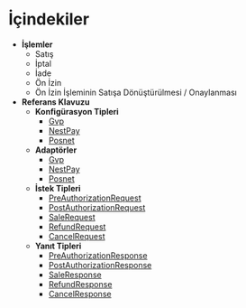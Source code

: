 # İçindekiler
* **İşlemler**
	* Satış
	* İptal
	* İade
	* Ön İzin
	* Ön İzin İşleminin Satışa Dönüştürülmesi / Onaylanması
* **Referans Klavuzu**
	* **Konfigürasyon Tipleri**
		* [Gvp](/docs/References/Configuration/Gvp.md)
		* [NestPay](/docs/References/Configuration/NestPay.md)
		* [Posnet](/docs/References/Configuration/Posnet.md)
	* **Adaptörler**
		* [Gvp](/docs/References/Adapter/Gvp.md)
		* [NestPay](/docs/References/Adapter/NestPay.md)
		* [Posnet](/docs/References/Adapter/Posnet.md)
	* **İstek Tipleri**
		* [PreAuthorizationRequest](/docs/References/RequestTypes/PreAuthorizationRequest.md)
		* [PostAuthorizationRequest](/docs/References/RequestTypes/PostAuthorizationRequest.md)
		* [SaleRequest](/docs/References/RequestTypes/SaleRequest.md)
		* [RefundRequest](/docs/References/RequestTypes/RefundRequest.md)
		* [CancelRequest](/docs/References/RequestTypes/CancelRequest.md)
	* **Yanıt Tipleri**	
		* [PreAuthorizationResponse](/docs/References/ResponseTypes/PreAuthorizationResponse.md)
		* [PostAuthorizationResponse](/docs/References/ResponseTypes/PostAuthorizationResponse.md)
		* [SaleResponse](/docs/References/ResponseTypes/SaleResponse.md)
		* [RefundResponse](/docs/References/ResponseTypes/RefundResponse.md)
		* [CancelResponse](/docs/References/ResponseTypes/CancelResponse.md)

